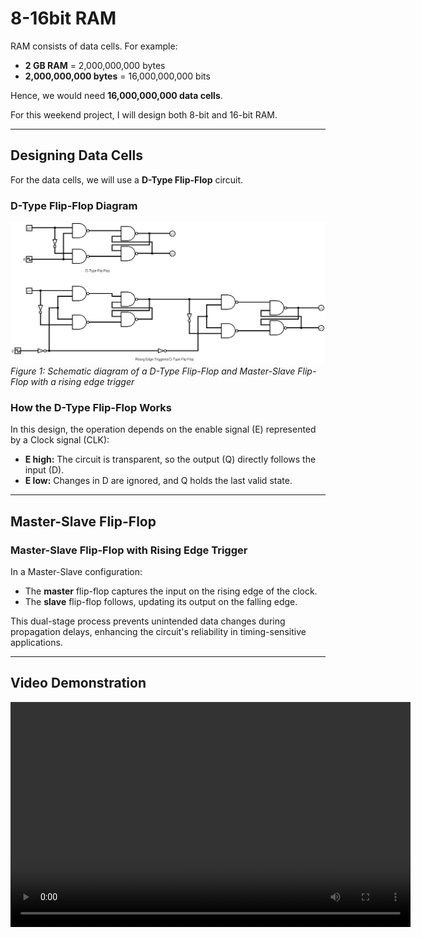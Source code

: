 # 8-16bit RAM

RAM consists of data cells. For example:

- **2 GB RAM** = 2,000,000,000 bytes
- **2,000,000,000 bytes** = 16,000,000,000 bits

Hence, we would need **16,000,000,000 data cells**.

For this weekend project, I will design both 8-bit and 16-bit RAM.

---

## Designing Data Cells

For the data cells, we will use a **D-Type Flip-Flop** circuit.

### D-Type Flip-Flop Diagram

![D-Type Flip-Flop Diagram](diagrams/Datacell.png)  
_Figure 1: Schematic diagram of a D-Type Flip-Flop and Master-Slave Flip-Flop with a rising edge trigger_

### How the D-Type Flip-Flop Works

In this design, the operation depends on the enable signal (E) represented by a Clock signal (CLK):

- **E high:** The circuit is transparent, so the output (Q) directly follows the input (D).
- **E low:** Changes in D are ignored, and Q holds the last valid state.

---

## Master-Slave Flip-Flop

### Master-Slave Flip-Flop with Rising Edge Trigger

In a Master-Slave configuration:

- The **master** flip-flop captures the input on the rising edge of the clock.
- The **slave** flip-flop follows, updating its output on the falling edge.

This dual-stage process prevents unintended data changes during propagation delays, enhancing the circuit's reliability in timing-sensitive applications.

---

## Video Demonstration

<video width="640" height="360" controls>
  <source src="diagrams/video/D-Type Flip Flop compressed.mp4" type="video/mp4">
  Your browser does not support the video tag.
</video>
